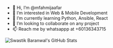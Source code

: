 - 👋 Hi, I’m @mfahmijaafar
- 👀 I’m interested in Web & Mobile Development
- 🌱 I’m currently learning Python, Ansible, React
- 💞️ I’m looking to collaborate on any project
- 📫 Reach me by whatsappp at +60136343715

![Swastik Baranwal's GitHub Stats](https://github-readme-stats.vercel.app/api?username=mfahmijaafar&show_icons=true&include_all_commits=true)

<!---
mfahmijaafar/mfahmijaafar is a ✨ special ✨ repository because its `README.md` (this file) appears on your GitHub profile.
You can click the Preview link to take a look at your changes.
--->
